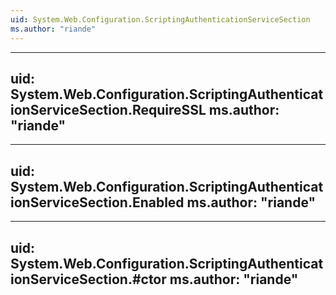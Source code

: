 ```yaml
---
uid: System.Web.Configuration.ScriptingAuthenticationServiceSection
ms.author: "riande"
---
```


---
uid: System.Web.Configuration.ScriptingAuthenticationServiceSection.RequireSSL
ms.author: "riande"
---

---
uid: System.Web.Configuration.ScriptingAuthenticationServiceSection.Enabled
ms.author: "riande"
---

---
uid: System.Web.Configuration.ScriptingAuthenticationServiceSection.#ctor
ms.author: "riande"
---
